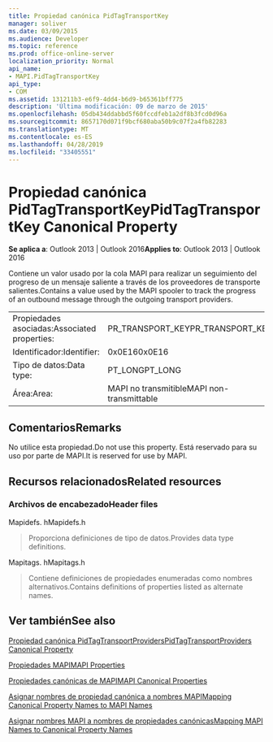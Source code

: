```yaml
---
title: Propiedad canónica PidTagTransportKey
manager: soliver
ms.date: 03/09/2015
ms.audience: Developer
ms.topic: reference
ms.prod: office-online-server
localization_priority: Normal
api_name:
- MAPI.PidTagTransportKey
api_type:
- COM
ms.assetid: 131211b3-e6f9-4dd4-b6d9-b65361bff775
description: 'Última modificación: 09 de marzo de 2015'
ms.openlocfilehash: 05db434ddabbd5f60fccdfeb1a2df8b3fcd0d96a
ms.sourcegitcommit: 8657170d071f9bcf680aba50b9c07f2a4fb82283
ms.translationtype: MT
ms.contentlocale: es-ES
ms.lasthandoff: 04/28/2019
ms.locfileid: "33405551"
---
```

# <a name="pidtagtransportkey-canonical-property"></a><span data-ttu-id="acc0e-103">Propiedad canónica PidTagTransportKey</span><span class="sxs-lookup"><span data-stu-id="acc0e-103">PidTagTransportKey Canonical Property</span></span>

  
  
<span data-ttu-id="acc0e-104">**Se aplica a**: Outlook 2013 | Outlook 2016</span><span class="sxs-lookup"><span data-stu-id="acc0e-104">**Applies to**: Outlook 2013 | Outlook 2016</span></span> 
  
<span data-ttu-id="acc0e-105">Contiene un valor usado por la cola MAPI para realizar un seguimiento del progreso de un mensaje saliente a través de los proveedores de transporte salientes.</span><span class="sxs-lookup"><span data-stu-id="acc0e-105">Contains a value used by the MAPI spooler to track the progress of an outbound message through the outgoing transport providers.</span></span>
  
|||
|:-----|:-----|
|<span data-ttu-id="acc0e-106">Propiedades asociadas:</span><span class="sxs-lookup"><span data-stu-id="acc0e-106">Associated properties:</span></span>  <br/> |<span data-ttu-id="acc0e-107">PR_TRANSPORT_KEY</span><span class="sxs-lookup"><span data-stu-id="acc0e-107">PR_TRANSPORT_KEY</span></span>  <br/> |
|<span data-ttu-id="acc0e-108">Identificador:</span><span class="sxs-lookup"><span data-stu-id="acc0e-108">Identifier:</span></span>  <br/> |<span data-ttu-id="acc0e-109">0x0E16</span><span class="sxs-lookup"><span data-stu-id="acc0e-109">0x0E16</span></span>  <br/> |
|<span data-ttu-id="acc0e-110">Tipo de datos:</span><span class="sxs-lookup"><span data-stu-id="acc0e-110">Data type:</span></span>  <br/> |<span data-ttu-id="acc0e-111">PT_LONG</span><span class="sxs-lookup"><span data-stu-id="acc0e-111">PT_LONG</span></span>  <br/> |
|<span data-ttu-id="acc0e-112">Área:</span><span class="sxs-lookup"><span data-stu-id="acc0e-112">Area:</span></span>  <br/> |<span data-ttu-id="acc0e-113">MAPI no transmitible</span><span class="sxs-lookup"><span data-stu-id="acc0e-113">MAPI non-transmittable</span></span>  <br/> |
   
## <a name="remarks"></a><span data-ttu-id="acc0e-114">Comentarios</span><span class="sxs-lookup"><span data-stu-id="acc0e-114">Remarks</span></span>

<span data-ttu-id="acc0e-115">No utilice esta propiedad.</span><span class="sxs-lookup"><span data-stu-id="acc0e-115">Do not use this property.</span></span> <span data-ttu-id="acc0e-116">Está reservado para su uso por parte de MAPI.</span><span class="sxs-lookup"><span data-stu-id="acc0e-116">It is reserved for use by MAPI.</span></span>
  
## <a name="related-resources"></a><span data-ttu-id="acc0e-117">Recursos relacionados</span><span class="sxs-lookup"><span data-stu-id="acc0e-117">Related resources</span></span>

### <a name="header-files"></a><span data-ttu-id="acc0e-118">Archivos de encabezado</span><span class="sxs-lookup"><span data-stu-id="acc0e-118">Header files</span></span>

<span data-ttu-id="acc0e-119">Mapidefs. h</span><span class="sxs-lookup"><span data-stu-id="acc0e-119">Mapidefs.h</span></span>
  
> <span data-ttu-id="acc0e-120">Proporciona definiciones de tipo de datos.</span><span class="sxs-lookup"><span data-stu-id="acc0e-120">Provides data type definitions.</span></span>
    
<span data-ttu-id="acc0e-121">Mapitags. h</span><span class="sxs-lookup"><span data-stu-id="acc0e-121">Mapitags.h</span></span>
  
> <span data-ttu-id="acc0e-122">Contiene definiciones de propiedades enumeradas como nombres alternativos.</span><span class="sxs-lookup"><span data-stu-id="acc0e-122">Contains definitions of properties listed as alternate names.</span></span>
    
## <a name="see-also"></a><span data-ttu-id="acc0e-123">Ver también</span><span class="sxs-lookup"><span data-stu-id="acc0e-123">See also</span></span>



[<span data-ttu-id="acc0e-124">Propiedad canónica PidTagTransportProviders</span><span class="sxs-lookup"><span data-stu-id="acc0e-124">PidTagTransportProviders Canonical Property</span></span>](pidtagtransportproviders-canonical-property.md)


[<span data-ttu-id="acc0e-125">Propiedades MAPI</span><span class="sxs-lookup"><span data-stu-id="acc0e-125">MAPI Properties</span></span>](mapi-properties.md)
  
[<span data-ttu-id="acc0e-126">Propiedades canónicas de MAPI</span><span class="sxs-lookup"><span data-stu-id="acc0e-126">MAPI Canonical Properties</span></span>](mapi-canonical-properties.md)
  
[<span data-ttu-id="acc0e-127">Asignar nombres de propiedad canónica a nombres MAPI</span><span class="sxs-lookup"><span data-stu-id="acc0e-127">Mapping Canonical Property Names to MAPI Names</span></span>](mapping-canonical-property-names-to-mapi-names.md)
  
[<span data-ttu-id="acc0e-128">Asignar nombres MAPI a nombres de propiedades canónicas</span><span class="sxs-lookup"><span data-stu-id="acc0e-128">Mapping MAPI Names to Canonical Property Names</span></span>](mapping-mapi-names-to-canonical-property-names.md)

